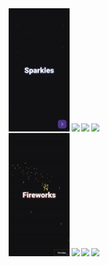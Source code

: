 <div align="center">
<img src="https://raw.githubusercontent.com/AbdullahSako/Particles-Android/master/gifs/sparkles.gif" width="24%"/>
<img src="https://raw.githubusercontent.com/AbdullahSako/Particles-Android/master/gifs/sparklesConnect.gif" width="24%"/>
<img src="https://raw.githubusercontent.com/AbdullahSako/Particles-Android/master/gifs/sparklesSample1.gif" width="24%"/>
<img src="https://raw.githubusercontent.com/AbdullahSako/Particles-Android/master/gifs/sparklesSample2.gif" width="24%"/>
</div>

<div align="center">
<img src="https://raw.githubusercontent.com/AbdullahSako/Particles-Android/master/gifs/fireworks.gif" width="24%"/>
<img src="https://raw.githubusercontent.com/AbdullahSako/Particles-Android/master/gifs/snowfall.gif" width="24%"/>
<img src="https://raw.githubusercontent.com/AbdullahSako/Particles-Android/master/gifs/spacetravel.gif" width="24%"/>
<img src="https://raw.githubusercontent.com/AbdullahSako/Particles-Android/master/gifs/particleExplosion.gif" width="24%"/>
</div>


